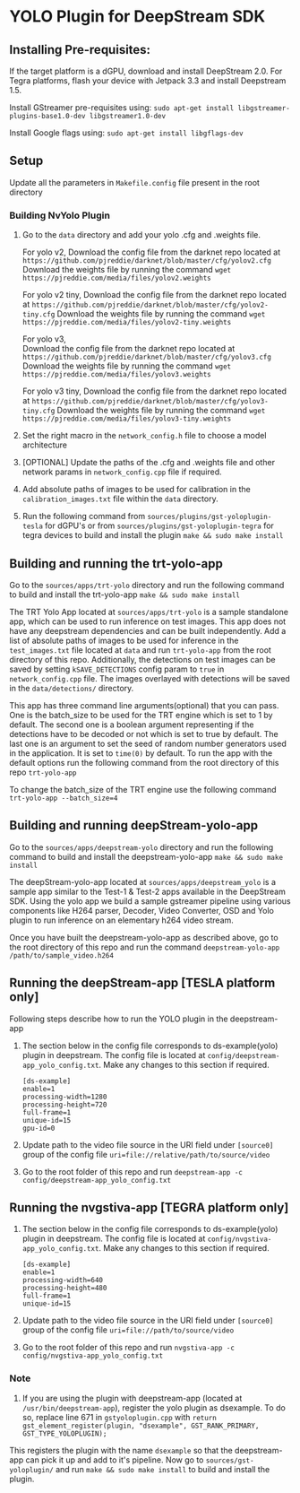 
# YOLO Plugin for DeepStream SDK #

## Installing Pre-requisites: ##

If the target platform is a dGPU, download and install DeepStream 2.0. For Tegra platforms, flash your device with Jetpack 3.3 and install Deepstream 1.5.

Install GStreamer pre-requisites using:
   `sudo apt-get install libgstreamer-plugins-base1.0-dev libgstreamer1.0-dev`

Install Google flags using:
   `sudo apt-get install libgflags-dev`

## Setup ##

Update all the parameters in `Makefile.config` file present in the root directory

### Building NvYolo Plugin ###

1. Go to the `data` directory and add your yolo .cfg and .weights file.

    For yolo v2,
    Download the config file from the darknet repo located at `https://github.com/pjreddie/darknet/blob/master/cfg/yolov2.cfg`
    Download the weights file by running the command `wget https://pjreddie.com/media/files/yolov2.weights`

    For yolo v2 tiny,
    Download the config file from the darknet repo located at `https://github.com/pjreddie/darknet/blob/master/cfg/yolov2-tiny.cfg`
    Download the weights file by running the command `wget https://pjreddie.com/media/files/yolov2-tiny.weights`

    For yolo v3,    
    Download the config file from the darknet repo located at `https://github.com/pjreddie/darknet/blob/master/cfg/yolov3.cfg`
    Download the weights file by running the command `wget https://pjreddie.com/media/files/yolov3.weights`

    For yolo v3 tiny,
    Download the config file from the darknet repo located at `https://github.com/pjreddie/darknet/blob/master/cfg/yolov3-tiny.cfg`
    Download the weights file by running the command `wget https://pjreddie.com/media/files/yolov3-tiny.weights`

4. Set the right macro in the `network_config.h` file to choose a model architecture

5. [OPTIONAL] Update the paths of the .cfg and .weights file and other network params in `network_config.cpp` file if required.

6. Add absolute paths of images to be used for calibration in the `calibration_images.txt` file within the `data` directory.

7. Run the following command from `sources/plugins/gst-yoloplugin-tesla` for dGPU's or from `sources/plugins/gst-yoloplugin-tegra` for tegra devices to build and install the plugin
    `make && sudo make install` 

## Building and running the trt-yolo-app ##

Go to the `sources/apps/trt-yolo` directory and run the following command to build and install the trt-yolo-app
    `make && sudo make install`

The TRT Yolo App located at `sources/apps/trt-yolo` is a sample standalone app, which can be used to run inference on test images. This app does not have any deepstream dependencies and can be built independently. Add a list of absolute paths of images to be used for inference in the `test_images.txt` file located at `data` and run `trt-yolo-app` from the root directory of this repo. Additionally, the detections on test images can be saved by setting `kSAVE_DETECTIONS` config param to `true` in `network_config.cpp` file. The images overlayed with detections will be saved in the `data/detections/` directory.

This app has three command line arguments(optional) that you can pass. One is the batch_size to be used for the TRT engine which is set to 1 by default. The second one is a boolean argument representing if the detections have to be decoded or not which is set to true by default. The last one is an argument to set the seed of random number generators used in the application. It is set to `time(0)` by default. To run the app with the default options run the following command from the root directory of this repo
    `trt-yolo-app`

To change the batch_size of the TRT engine use the following command
    `trt-yolo-app --batch_size=4`

## Building and running deepStream-yolo-app ##

Go to the `sources/apps/deepstream-yolo` directory and run the following command to build and install the deepstream-yolo-app
    `make && sudo make install`

The deepStream-yolo-app located at `sources/apps/deepstream_yolo` is a sample app similar to the Test-1 & Test-2 apps available in the DeepStream SDK. Using the yolo app we build a sample gstreamer pipeline using various components like H264 parser, Decoder, Video Converter, OSD and Yolo plugin to run inference on an elementary h264 video stream.

Once you have built the deepstream-yolo-app as described above, go to the root directory of this repo and run the command
`deepstream-yolo-app /path/to/sample_video.h264`

## Running the deepStream-app [TESLA platform only] ##

Following steps describe how to run the YOLO plugin in the deepstream-app

1.  The section below in the config file corresponds to ds-example(yolo) plugin in deepstream.
    The config file is located at `config/deepstream-app_yolo_config.txt`. Make any changes
    to this section if required.

    ```
    [ds-example]
    enable=1
    processing-width=1280
    processing-height=720
    full-frame=1
    unique-id=15
    gpu-id=0
    ```

2.  Update path to the video file source in the URI field under `[source0]` group
    of the config file
    `uri=file://relative/path/to/source/video`

3.  Go to the root folder of this repo and run
    `deepstream-app -c config/deepstream-app_yolo_config.txt`

## Running the nvgstiva-app [TEGRA platform only] ##

1.  The section below in the config file corresponds to ds-example(yolo) plugin in deepstream.
    The config file is located at `config/nvgstiva-app_yolo_config.txt`. Make any changes
    to this section if required.

    ```
    [ds-example]
    enable=1
    processing-width=640
    processing-height=480
    full-frame=1
    unique-id=15
    ```

2.  Update path to the video file source in the URI field under `[source0]` group
    of the config file
    `uri=file://path/to/source/video`

3.  Go to the root folder of this repo and run
    `nvgstiva-app -c config/nvgstiva-app_yolo_config.txt`

### Note ###

1. If you are using the plugin with deepstream-app (located at `/usr/bin/deepstream-app`), register the yolo plugin as dsexample. To do so, replace line 671 in `gstyoloplugin.cpp` with `return gst_element_register(plugin, "dsexample", GST_RANK_PRIMARY, GST_TYPE_YOLOPLUGIN);`

This registers the plugin with the name `dsexample` so that the deepstream-app can pick it up and add to it's pipeline. Now go to `sources/gst-yoloplugin/` and run `make && sudo make install` to build and install the plugin.